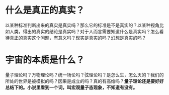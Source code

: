 
# 什么是真正的真实？

以某种标准判断出来的真实是真实吗？那么它的标准是不是真实的？以某种视角比如人类，得出的真实的结论是真实吗？对于人而言需要知道什么是真实吗？怎么看待真正的真实这个问题，有意义吗？现实是真实的吗？幻想是真实的吗？

# 宇宙的本质是什么？

量子理论吗？万物理论吗？统一场论吗？弦理论吗？是怎么生，怎么灭的？我们的所处的世界是被模拟的吗？因果是成立的吗？真的有高维吗？**量子理论还是要好好总结下的。小说里看到一个词，叫宏观量子态现象，不知道有没有。**
